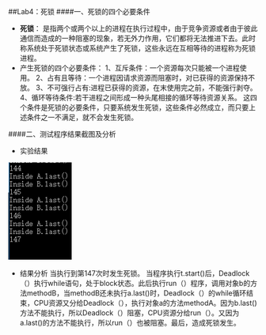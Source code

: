 ##Lab4：死锁
####一、死锁的四个必要条件
- **死锁**： 是指两个或两个以上的进程在执行过程中，由于竞争资源或者由于彼此通信而造成的一种阻塞的现象，若无外力作用，它们都将无法推进下去。此时称系统处于死锁状态或系统产生了死锁，这些永远在互相等待的进程称为死锁进程。
- 产生死锁的四个必要条件：
1、互斥条件：一个资源每次只能被一个进程使用。
2、占有且等待：一个进程因请求资源而阻塞时，对已获得的资源保持不放。
3、不可强行占有:进程已获得的资源，在末使用完之前，不能强行剥夺。
4、循环等待条件:若干进程之间形成一种头尾相接的循环等待资源关系。
这四个条件是死锁的必要条件，只要系统发生死锁，这些条件必然成立，而只要上述条件之一不满足，就不会发生死锁。

####二、测试程序结果截图及分析
- 实验结果

![Alt text|center](./result.PNG)

- 结果分析
当执行到第147次时发生死锁。
当程序执行t.start()后，Deadlock（）执行while语句，处于block状态。此后执行run（）程序，调用对象b的方法methodB，当methodB还未执行a.last()时，Deadlock（）的while循环结束，CPU资源又分给Deadlock（），执行对象a的方法methodA。因为b.last()方法不能执行，所以Deadlock（）阻塞，CPU资源分给run（）。又因为a.last()的方法不能执行，所以run（）也被阻塞。最后，造成死锁发生。
 

